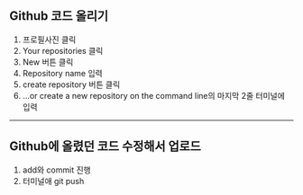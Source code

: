 ## Github 코드 올리기

1. 프로필사진 클릭
2. Your repositories 클릭
3. New 버튼 클릭
4. Repository name 입력
5. create repository 버튼 클릭
6. ...or create a new repository on the command line의 마지막 2줄 터미널에 입력

---

## Github에 올렸던 코드 수정해서 업로드

1. add와 commit 진행
2. 터미널애 git push
